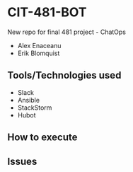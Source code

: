 # CIT-481-BOT
New repo for final 481 project - ChatOps
- Alex Enaceanu
- Erik Blomquist

## Tools/Technologies used
- Slack
- Ansible
- StackStorm
- Hubot

## How to execute

## Issues
